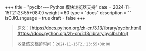 +++
title = "pyclbr --- Python 模块浏览器支持"
date = 2024-11-15T21:23:55+08:00
weight = 60
type = "docs"
description = ""
isCJKLanguage = true
draft = false
+++

> 原文：[https://docs.python.org/zh-cn/3.13/library/pyclbr.html](https://docs.python.org/zh-cn/3.13/library/pyclbr.html)
>
> 收录该文档的时间：`2024-11-15T21:23:55+08:00`
